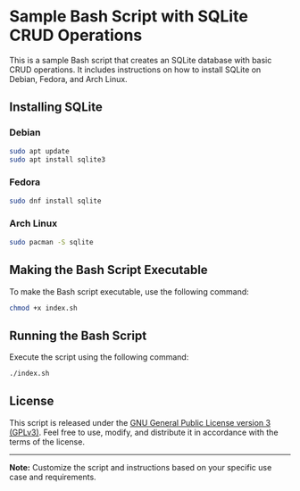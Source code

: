 # Sample Bash Script with SQLite CRUD Operations

This is a sample Bash script that creates an SQLite database with basic CRUD operations. It includes instructions on how to install SQLite on Debian, Fedora, and Arch Linux.

## Installing SQLite

### Debian

```bash
sudo apt update
sudo apt install sqlite3
```

### Fedora

```bash
sudo dnf install sqlite
```

### Arch Linux

```bash
sudo pacman -S sqlite
```

## Making the Bash Script Executable

To make the Bash script executable, use the following command:

```bash
chmod +x index.sh
```

## Running the Bash Script

Execute the script using the following command:

```bash
./index.sh
```

## License

This script is released under the [GNU General Public License version 3 (GPLv3)](https://www.gnu.org/licenses/gpl-3.0.html). Feel free to use, modify, and distribute it in accordance with the terms of the license.

---

**Note:** Customize the script and instructions based on your specific use case and requirements.
